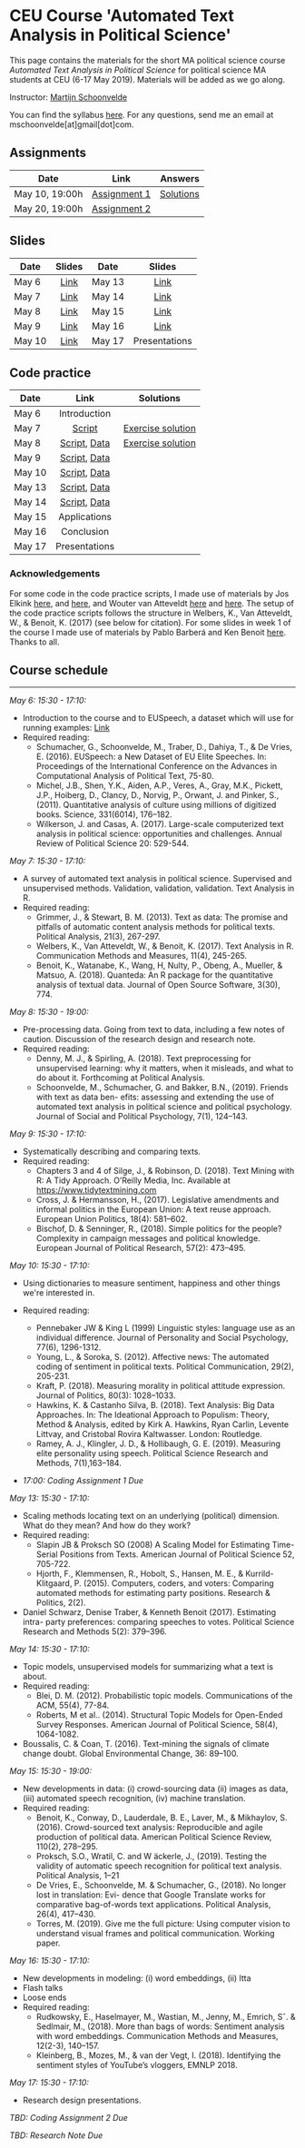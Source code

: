 # CEU Course 'Automated Text Analysis in Political Science'

This page contains the materials for the short MA political science course *Automated Text Analysis in Political Science* for political science MA students at CEU (6-17 May 2019). Materials will be added as we go along.

Instructor: [Martijn Schoonvelde](http://mschoonvelde.com)

You can find the syllabus [here](Syllabus_CEU.pdf). For any questions, send me an email at mschoonvelde[at]gmail[dot]com.

## Assignments

| Date        | Link           | Answers  |
| ------------- |:-------------:|  -------------:|
| May  10, 19:00h   | [Assignment 1](Assignments/Assignment_1.zip) | [Solutions](Solutions/Assignment_1_Answer.pdf) |
| May  20, 19:00h   | [Assignment 2](Assignments/Assignment_2.zip) | |

## Slides
| Date        | Slides           |  Date        | Slides           |
| ------------- |:-------------:| ------------- |:-------------:|
| May  6   | [Link](Slides/Slides_May_6.pdf) | May  13   | [Link](Slides/Slides_May_13.pdf)|
| May  7   | [Link](Slides/Slides_May_7.pdf) | May  14   | [Link]()|
| May  8   | [Link](Slides/Slides_May_8.pdf) | May  15   | [Link]()|
| May  9   | [Link](Slides/Slides_May_9.pdf)  | May  16   | [Link]()|
| May  10   | [Link](Slides/Slides_May_10.pdf)| May  17   |  Presentations |


## Code practice
| Date        | Link           | Solutions           |    
| ------------- |:-------------:|:-------------:|
| May  6   | Introduction |  |
| May  7   | [Script](Code_Practice/String_Operations.pdf) | [Exercise solution](Solutions/String_Operations_Answer.pdf) |
| May  8   | [Script](Code_Practice/Data_to_DFM.pdf), [Data](Data/speeches_uk.csv.zip) |  [Exercise solution](Solutions/Data_to_DFM_Answer.pdf) |
| May  9   | [Script](Code_Practice/Describing_Text.pdf), [Data](Data/speeches_uk.csv.zip)|  |
| May  10   | [Script](Code_Practice/Dictionaries_and_Supervised_ML.pdf), [Data](Data/speeches_uk.csv.zip)|  |
| May  13   | [Script](Code_Practice/Scaling.pdf), [Data](Data/speeches_ep.csv.zip)|  |
| May  14   | [Script](), [Data]() | |
| May  15   |  Applications  |
| May  16   | Conclusion  |
| May  17  | Presentations | |

### Acknowledgements

For some code in the code practice scripts, I made use of materials by Jos Elkink [here](http://www.joselkink.net/files/POL30430_Spring_2017_lab11.html), and [here](http://www.joselkink.net/files/POL30430_Spring_2017_lab12.html), and Wouter van Atteveldt [here](http://vanatteveldt.com/ccs_lda/) and [here](http://vanatteveldt.com/learningr/). The setup of the code practice scripts follows the structure in Welbers, K., Van Atteveldt, W., & Benoit, K. (2017) (see below for citation). For some slides in week 1 of the course I made use of materials by Pablo Barberá and Ken Benoit [here](https://lse-my459.github.io/). Thanks to all.

## Course schedule
----

*May 6: 15:30 - 17:10:*

* Introduction to the course and to EUSpeech, a dataset which will use for running examples: [Link](https://dataverse.harvard.edu/dataverse/euspeech)
* Required reading:
	* Schumacher, G., Schoonvelde, M., Traber, D., Dahiya, T., & De Vries, E. (2016). EUSpeech: a New Dataset of EU Elite Speeches. In: Proceedings of the International Conference on the Advances in Computational Analysis of Political Text, 75-80.
	* Michel, J.B., Shen, Y.K., Aiden, A.P., Veres, A., Gray, M.K., Pickett, J.P., Hoiberg, D., Clancy, D., Norvig, P., Orwant, J. and Pinker, S., (2011). Quantitative analysis of culture using millions of digitized books. Science, 331(6014), 176–182.
	* Wilkerson, J. and Casas, A. (2017). Large-scale computerized text analysis in political science: opportunities and challenges. Annual Review of Political Science 20: 529-544.

*May 7: 15:30 - 17:10:*

* A survey of automated text analysis in political science. Supervised and unsupervised methods. Validation, validation, validation. Text Analysis in R.
* Required reading:
	* Grimmer, J., & Stewart, B. M. (2013). Text as data: The promise and pitfalls of automatic content analysis methods for political texts. Political Analysis, 21(3), 267-297.
	* Welbers, K., Van Atteveldt, W., & Benoit, K. (2017). Text Analysis in R. Communication Methods and Measures, 11(4), 245-265.
	* Benoit, K., Watanabe, K., Wang, H, Nulty, P., Obeng, A., Mueller, & Matsuo, A. (2018). Quanteda: An R package for the quantitative analysis of textual data. Journal of Open Source Software, 3(30), 774.

*May 8: 15:30 - 19:00:*
* Pre-processing data. Going from text to data, including a few notes of caution. Discussion of the research design and research note.
* Required reading:
	* Denny, M. J., & Spirling, A. (2018). Text preprocessing for unsupervised learning: why it matters, when it misleads, and what to do about it. Forthcoming at Political Analysis.
	* Schoonvelde, M., Schumacher, G. and Bakker, B.N., (2019). Friends with text as data ben- efits: assessing and extending the use of automated text analysis in political science and political psychology. Journal of Social and Political Psychology, 7(1), 124–143.

*May 9: 15:30 - 17:10:*
* Systematically describing and comparing texts.
* Required reading:
	* Chapters 3 and 4 of Silge, J., & Robinson, D. (2018). Text Mining with R: A Tidy Approach. O’Reilly Media, Inc. Available at https://www.tidytextmining.com
	* Cross, J. & Hermansson, H., (2017). Legislative amendments and informal politics in the European Union: A text reuse approach. European Union Politics, 18(4): 581–602.
 	* Bischof, D. & Senninger, R., (2018). Simple politics for the people? Complexity in campaign messages and political knowledge. European Journal of Political Research, 57(2): 473–495.

*May 10: 15:30 - 17:10:*
* Using dictionaries to measure sentiment, happiness and other things we're interested in.
* Required reading:
	* Pennebaker JW & King L (1999) Linguistic styles: language use as an individual difference. Journal of Personality and Social Psychology, 77(6), 1296-1312.
	* Young, L., & Soroka, S. (2012). Affective news: The automated coding of sentiment in political texts. Political Communication, 29(2), 205-231.
	* Kraft, P. (2018). Measuring morality in political attitude expression. Journal of Politics, 80(3): 1028–1033.
	* Hawkins, K. & Castanho Silva, B. (2018). Text Analysis: Big Data Approaches. In: The Ideational Approach to Populism: Theory, Method & Analysis, edited by Kirk A. Hawkins, Ryan Carlin, Levente Littvay, and Cristobal Rovira Kaltwasser. London: Routledge.
	* Ramey, A. J., Klingler, J. D., & Hollibaugh, G. E. (2019). Measuring elite personality using speech. Political Science Research and Methods, 7(1),163–184.

* *17:00: Coding Assignment 1 Due*

*May 13: 15:30 - 17:10:*
* Scaling methods locating text on an underlying (political) dimension. What do they mean? And how do they work?
* Required reading:
	* Slapin JB & Proksch SO (2008) A Scaling Model for Estimating Time-Serial Positions from Texts. American Journal of Political Science 52, 705-722.
	* Hjorth, F., Klemmensen, R., Hobolt, S., Hansen, M. E., & Kurrild-Klitgaard, P. (2015). Computers, coders, and voters: Comparing automated methods for estimating party positions. Research & Politics, 2(2).
* Daniel Schwarz, Denise Traber, & Kenneth Benoit (2017). Estimating intra- 	party preferences: comparing speeches to votes. Political Science Research and Methods 5(2): 379–396.

*May 14: 15:30 - 17:10:*
* Topic models, unsupervised models for summarizing what a text is about.
* Required reading:
	* Blei, D. M. (2012). Probabilistic topic models. Communications of the ACM, 55(4), 77-84.
	* Roberts, M et al.. (2014). Structural Topic Models for Open-Ended Survey Responses. American Journal of Political Science, 58(4), 1064-1082.
* Boussalis, C. & Coan, T. (2016). Text-mining the signals of climate change doubt. Global Environmental Change, 36: 89–100.

*May 15: 15:30 - 19:00:*
* New developments in data: (i) crowd-sourcing data (ii) images as data, (iii) automated speech recognition, (iv) machine translation.
* Required reading:
	* Benoit, K., Conway, D., Lauderdale, B. E., Laver, M., & Mikhaylov, S. (2016). Crowd-sourced text analysis: Reproducible and agile production of political data. American Political Science Review, 110(2), 278–295.
 	* Proksch, S.O., Wratil, C. and W ̈ackerle, J., (2019). Testing the validity of automatic speech recognition for political text analysis. Political Analysis, 1–21
	* De Vries, E., Schoonvelde, M. & Schumacher, G., (2018). No longer lost in translation: Evi- dence that Google Translate works for comparative bag-of-words text applications. Political Analysis, 26(4), 417–430.
	* Torres, M. (2019). Give me the full picture: Using computer vision to understand visual frames and political communication. Working paper.

*May 16: 15:30 - 17:10:*
* New developments in modeling: (i) word embeddings, (ii) ltta
* Flash talks
* Loose ends
* Required reading:
	* Rudkowsky, E., Haselmayer, M., Wastian, M., Jenny, M., Emrich, Sˇ. & Sedlmair, M., (2018). More than bags of words: Sentiment analysis with word embeddings. Communication Methods and Measures, 12(2-3), 140–157.
	* Kleinberg, B., Mozes, M., & van der Vegt, I. (2018). Identifying the sentiment styles of YouTube’s vloggers, EMNLP 2018.

*May 17: 15:30 - 17:10:*
* Research design presentations.

*TBD: Coding Assignment 2 Due*

*TBD: Research Note Due*
